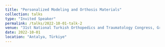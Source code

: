 ```yaml
---
title: "Personalized Modeling and Orthosis Materials"
collection: talks
type: "Invited Speaker"
permalink: /talks/2022-10-01-talk-2
venue: "31st National Turkish Orthopedics and Traumatology Congress, Granada Belek Congress Center"
date: 2022-10-01
location: "Antalya, Türkiye"
---
```



